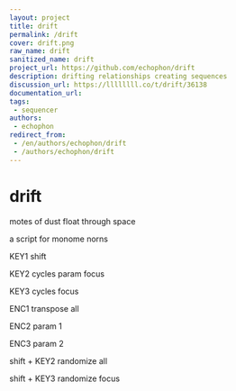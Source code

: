 ```yaml
---
layout: project
title: drift
permalink: /drift
cover: drift.png
raw_name: drift
sanitized_name: drift
project_url: https://github.com/echophon/drift
description: drifting relationships creating sequences
discussion_url: https://llllllll.co/t/drift/36138
documentation_url: 
tags:
 - sequencer
authors:
 - echophon
redirect_from:
 - /en/authors/echophon/drift
 - /authors/echophon/drift
---
```

# drift
motes of dust float through space 

a script for monome norns

KEY1 shift

KEY2 cycles param focus

KEY3 cycles focus

ENC1 transpose all

ENC2 param 1

ENC3 param 2

shift + KEY2 randomize all

shift + KEY3 randomize focus